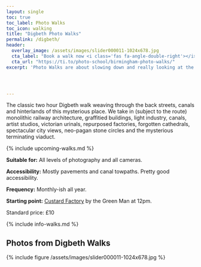 ```yaml
---
layout: single
toc: true
toc_label: Photo Walks
toc_icon: walking
title: "Digbeth Photo Walks"
permalink: /digbeth/
header:
  overlay_image: /assets/images/slider000011-1024x678.jpg
  cta_label: "Book a walk now <i class='fas fa-angle-double-right'></i>"
  cta_url: "https://ti.to/photo-school/birmingham-photo-walks/"
excerpt: 'Photo Walks are about slowing down and really looking at the details of the city while learning from being in a group.'




---
```





The classic two hour Digbeth walk weaving through the back streets, canals and hinterlands of this mysterious place. We take in (subject to the route) monolithic railway architecture, graffitied buildings, light industry, canals, artist studios, victorian urinals, repurposed factories, forgotten cathedrals, spectacular city views, neo-pagan stone circles and the mysterious terminating viaduct.


{% include upcoming-walks.md %}


**Suitable for:** All levels of photography and all cameras.

**Accessibility:** Mostly pavements and canal towpaths. Pretty good accessibility.

**Frequency:** Monthly-ish all year.

**Starting point:** [Custard Factory](https://en.wikipedia.org/wiki/Custard_Factory) by the Green Man at 12pm.

Standard price: £10

{% include info-walks.md %}

## Photos from Digbeth Walks

{% include figure /assets/images/slider000011-1024x678.jpg %}